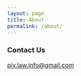 ```yaml
---
layout: page
title: About
permalink: /about/
---
```


### Contact Us

[piv.law.info@gmail.com](mailto:piv.law.info@gmail.com)
